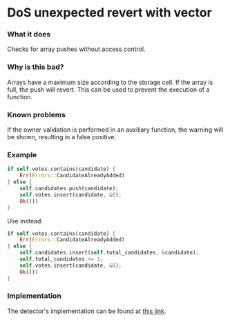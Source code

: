# DoS unexpected revert with vector

### What it does
Checks for array pushes without access control.

### Why is this bad?
Arrays have a maximum size according to the storage cell. If the array is full, the push will revert. This can be used to prevent the execution of a function.

### Known problems
If the owner validation is performed in an auxiliary function, the warning will be shown, resulting in a false positive.

### Example
```rust
if self.votes.contains(candidate) {
    Err(Errors::CandidateAlreadyAdded)
} else {
    self.candidates.push(candidate);
    self.votes.insert(candidate, &0);
    Ok(())
}
```
Use instead:
```rust
if self.votes.contains(candidate) {
    Err(Errors::CandidateAlreadyAdded)
} else {
    self.candidates.insert(self.total_candidates, &candidate);
    self.total_candidates += 1;
    self.votes.insert(candidate, &0);
    Ok(())
}
```

### Implementation

The detector's implementation can be found at [this link](https://github.com/CoinFabrik/scout/tree/main/detectors/dos-unexpected-revert-with-vector).